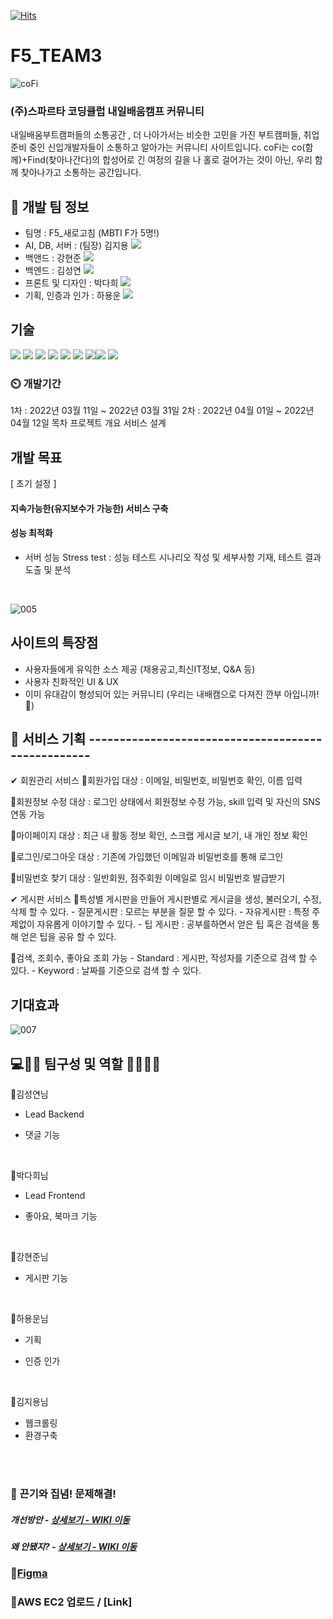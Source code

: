 [![Hits](https://hits.seeyoufarm.com/api/count/incr/badge.svg?url=https%3A%2F%2Fgithub.com%2FKEEMSY%2FF5_TEAM3&count_bg=%2316D7F3&title_bg=%23BDCF29&icon=buymeacoffee.svg&icon_color=%231A1B18&title=%EB%B0%A9%EB%AC%B8%EC%9E%90%EC%88%98&edge_flat=false)](https://hits.seeyoufarm.com)
# F5_TEAM3
![coFi](https://user-images.githubusercontent.com/96563134/160969737-49685ef2-07b4-4ff7-af0f-1ff595272e65.png)
### (주)스파르타 코딩클럽 내일배움캠프 커뮤니티
내일배움부트캠퍼들의 소통공간 , 더 나아가서는 비슷한 고민을 가진 부트캠퍼들, 취업준비 중인 신입개발자들이 소통하고 알아가는 커뮤니티 사이트입니다.
coFi는 co(함께)+Find(찾아나간다)의 합성어로 긴 여정의 길을 나 홀로 걸어가는 것이 아닌, 우리 함께 찾아나가고 소통하는 공간입니다.

## 🧙 개발 팀 정보
- 팀명 : F5_새로고침 (MBTI F가 5명!)
- AI, DB, 서버 : (팀장) 김지용 [<img src="https://img.shields.io/badge/Github-181717?style=flat-square&logo=Github&logoColor=white"/></a>](https://github.com/JerryKim1023)
- 백앤드 : 강현준 [<img src="https://img.shields.io/badge/Github-181717?style=flat-square&logo=Github&logoColor=white"/></a>](https://github.com/guswns4637)
- 백엔드 : 김성연 [<img src="https://img.shields.io/badge/Github-181717?style=flat-square&logo=Github&logoColor=white"/></a>](https://github.com/KEEMSY)
- 프론트 및 디자인 : 박다희 [<img src="https://img.shields.io/badge/Github-181717?style=flat-square&logo=Github&logoColor=white"/></a>](https://github.com/DaheePark-00)
- 기획, 인증과 인가 : 하용운 [<img src="https://img.shields.io/badge/Github-181717?style=flat-square&logo=Github&logoColor=white"/></a>](https://github.com/hayongwoon)

## 기술
<img src="https://img.shields.io/badge/html5-E34F26?style=for-the-badge&logo=html5&logoColor=white"> 
<img src="https://img.shields.io/badge/css-1572B6?style=for-the-badge&logo=css3&logoColor=white"> 
<img src="https://img.shields.io/badge/javascript-F7DF1E?style=for-the-badge&logo=javascript&logoColor=black"> 
<img src="https://img.shields.io/badge/jquery-0769AD?style=for-the-badge&logo=jquery&logoColor=white">
<img src="https://img.shields.io/badge/django-092E20?style=for-the-badge&logo=django&logoColor=white">
<img src="https://img.shields.io/badge/python-3776AB?style=for-the-badge&logo=python&logoColor=white"> 
<img src="https://img.shields.io/badge/aws-333664?style=for-the-badge&logo=amazon-aws&logoColor=white"><img src="https://img.shields.io/badge/Mysql-E6B91E?style=for-the-badge&logo=MySql&logoColor=white">
<img src="https://img.shields.io/badge/Docker-2496ED7?style=for-the-badge&logo=Docker&logoColor=white">


### ⏲️ 개발기간
1차 : 2022년 03월 11일 ~ 2022년 03월 31일
2차 : 2022년 04월 01일 ~ 2022년 04월 12일
목차
프로젝트 개요
서비스 설계

## 개발 목표 
[ 초기 설정 ]
#### 지속가능한(유지보수가 가능한) 서비스 구축
#### 성능 최적화
- 서버 성능 Stress test : 성능 테스트 시나리오 작성 및 세부사항 기재, 테스트 결과 도출 및 분석
<br>

![005](https://user-images.githubusercontent.com/96563134/160978494-7493e7f1-bac3-4ef5-b709-8e8daeb4a6d0.png)



## 사이트의 특장점
- 사용자들에게 유익한 소스 제공 (채용공고,최신IT정보, Q&A 등)
- 사용자 친화적인 UI & UX
- 이미 유대감이 형성되어 있는 커뮤니티 (우리는 내배캠으로 다져진 깐부 아입니까! 👊)

## 🤡 서비스 기획 ---------------------------------------------------
✔ 회원관리 서비스
📍회원가입
대상 : 이메일, 비밀번호, 비밀번호 확인, 이름 입력

📍회원정보 수정
대상 : 로그인 상태에서 회원정보 수정 가능, skill 입력 및 자신의 SNS 연동 가능

📍마이페이지
대상 : 최근 내 활동 정보 확인, 스크랩 게시글 보기, 내 개인 정보 확인

📍로그인/로그아웃
대상 : 기존에 가입했던 이메일과 비밀번호를 통해 로그인

📍비밀번호 찾기
대상 : 일반회원, 점주회원 이메일로 임시 비밀번호 발급받기

✔ 게시판 서비스
📍특성별 게시판을 만들어 게시판별로 게시글을  생성, 불러오기, 수정, 삭제 할 수 있다.
    - 질문게시판 : 모르는 부분을 질문 할 수 있다.
    - 자유게시판 : 특정 주제없이 자유롭게 이야기할 수 있다.
    - 팁 게시판 : 공부를하면서 얻은 팁 혹은 검색을 통해 얻은 팁을 공유 할 수 있다.

📍검색, 조회수, 좋아요 조회 가능
    - Standard : 게시판, 작성자를 기준으로 검색 할 수 있다.
    - Keyword : 날짜를 기준으로 검색 할 수 있다.

## 기대효과
![007](https://user-images.githubusercontent.com/96563134/160978382-2e6f652a-3f2d-4e83-aba8-450ef91b789e.png)


## 💻👩‍💻 팀구성 및 역할 👨‍💻🧑‍💻


📍김성연님
* Lead Backend
* 댓글 기능
    
  <br>

📍박다희님

* Lead Frontend
* 좋아요, 북마크 기능

  <br>

📍강현준님
* 게시판 기능
  
  <br>

📍하용운님
* 기획
* 인증 인가
    
  <br>

📍김지용님
* 웹크롤링
* 환경구축

<br>
<br>

### 📌 끈기와 집념! 문제해결!
##### 개선방안 - <a href="https://github.com/KEEMSY/F5_TEAM3/wiki/%EA%B0%9C%EC%84%A0%EB%B0%A9%EC%95%88" >상세보기 - WIKI 이동</a>
##### 왜 안됐지? - <a href="https://github.com/KEEMSY/F5_TEAM3/wiki/%EC%99%9C-%EC%95%88-%EB%90%98%EC%A7%80%3F%3F" >상세보기 - WIKI 이동</a>
### 📌[Figma](https://www.figma.com/file/HcRob0RlQRLjGT5L3AUJnj/coFi---%ED%95%A8%EA%BB%98%ED%95%98%EB%8A%94-Fi-ghting!?node-id=0%3A1)

### 📌AWS EC2 업로드 / [Link]
